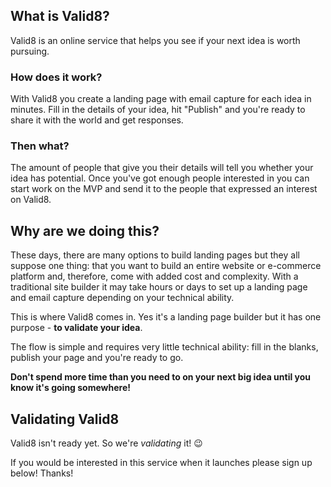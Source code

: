 ## What is Valid8?

Valid8 is an online service that helps you see if your next idea is worth pursuing.

### How does it work?

With Valid8 you create a landing page with email capture for each idea in minutes. Fill in the details of your idea, hit "Publish" and you're ready to share it with the world and get responses.

### Then what?
The amount of people that give you their details will tell you whether your idea has potential. Once you've got enough people interested in you can start work on the MVP and send it to the people that expressed an interest on Valid8.

## Why are we doing this?

These days, there are many options to build landing pages but they all suppose one thing: that you want to build an entire website or e-commerce platform and, therefore, come with added cost and complexity. With a traditional site builder it may take hours or days to set up a landing page and email capture depending on your technical ability.

This is where Valid8 comes in. Yes it's a landing page builder but it has one purpose - **to validate your idea**.

The flow is simple and requires very little technical ability: fill in the blanks, publish your page and you're ready to go.

**Don't spend more time than you need to on your next big idea until you know it's going somewhere!**

## Validating Valid8

Valid8 isn't ready yet. So we're *validating* it! 😉

If you would be interested in this service when it launches please sign up below! Thanks!

<div data-tf-live="01HT8MEMBW5YGCYGFV8A7M8MM8"></div><script src="//embed.typeform.com/next/embed.js"></script>
